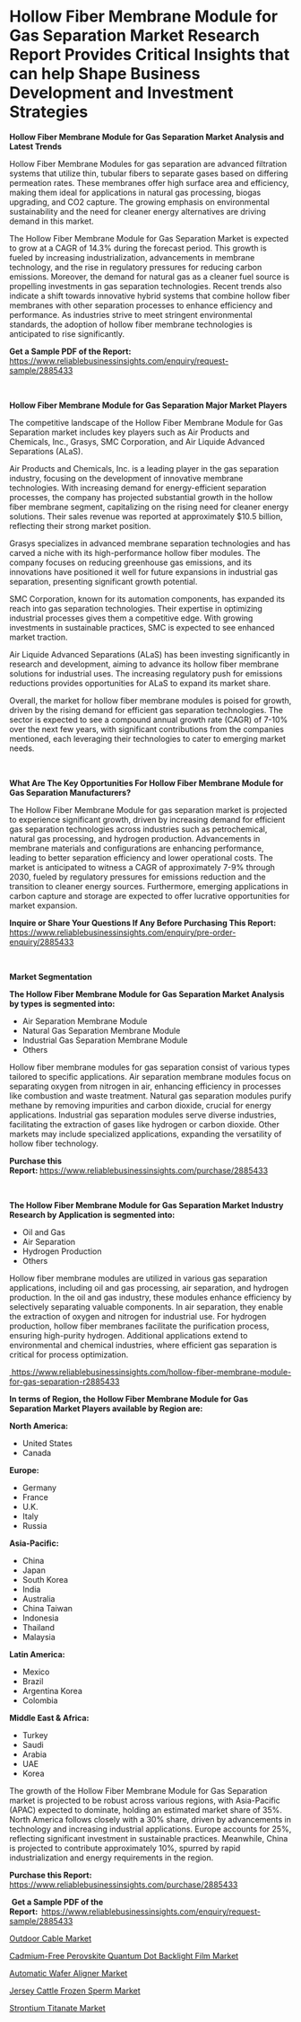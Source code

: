 <p><h1>Hollow Fiber Membrane Module for Gas Separation Market Research Report Provides Critical Insights that can help Shape Business Development and Investment Strategies</h1></p><p><strong>Hollow Fiber Membrane Module for Gas Separation Market Analysis and Latest Trends</strong></p>
<p><p>Hollow Fiber Membrane Modules for gas separation are advanced filtration systems that utilize thin, tubular fibers to separate gases based on differing permeation rates. These membranes offer high surface area and efficiency, making them ideal for applications in natural gas processing, biogas upgrading, and CO2 capture. The growing emphasis on environmental sustainability and the need for cleaner energy alternatives are driving demand in this market.</p><p>The Hollow Fiber Membrane Module for Gas Separation Market is expected to grow at a CAGR of 14.3% during the forecast period. This growth is fueled by increasing industrialization, advancements in membrane technology, and the rise in regulatory pressures for reducing carbon emissions. Moreover, the demand for natural gas as a cleaner fuel source is propelling investments in gas separation technologies. Recent trends also indicate a shift towards innovative hybrid systems that combine hollow fiber membranes with other separation processes to enhance efficiency and performance. As industries strive to meet stringent environmental standards, the adoption of hollow fiber membrane technologies is anticipated to rise significantly.</p></p>
<p><strong>Get a Sample PDF of the Report:&nbsp;</strong> <a href="https://www.reliablebusinessinsights.com/enquiry/request-sample/2885433?utm_campaign=1877&utm_medium=2&utm_source=Github&utm_content=ia&utm_term=13032025&utm_id=hollow-fiber-membrane-module-for-gas-separation">https://www.reliablebusinessinsights.com/enquiry/request-sample/2885433</a></p>
<p>&nbsp;</p>
<p><strong>Hollow Fiber Membrane Module for Gas Separation Major Market Players</strong></p>
<p><p>The competitive landscape of the Hollow Fiber Membrane Module for Gas Separation market includes key players such as Air Products and Chemicals, Inc., Grasys, SMC Corporation, and Air Liquide Advanced Separations (ALaS). </p><p>Air Products and Chemicals, Inc. is a leading player in the gas separation industry, focusing on the development of innovative membrane technologies. With increasing demand for energy-efficient separation processes, the company has projected substantial growth in the hollow fiber membrane segment, capitalizing on the rising need for cleaner energy solutions. Their sales revenue was reported at approximately $10.5 billion, reflecting their strong market position.</p><p>Grasys specializes in advanced membrane separation technologies and has carved a niche with its high-performance hollow fiber modules. The company focuses on reducing greenhouse gas emissions, and its innovations have positioned it well for future expansions in industrial gas separation, presenting significant growth potential.</p><p>SMC Corporation, known for its automation components, has expanded its reach into gas separation technologies. Their expertise in optimizing industrial processes gives them a competitive edge. With growing investments in sustainable practices, SMC is expected to see enhanced market traction.</p><p>Air Liquide Advanced Separations (ALaS) has been investing significantly in research and development, aiming to advance its hollow fiber membrane solutions for industrial uses. The increasing regulatory push for emissions reductions provides opportunities for ALaS to expand its market share. </p><p>Overall, the market for hollow fiber membrane modules is poised for growth, driven by the rising demand for efficient gas separation technologies. The sector is expected to see a compound annual growth rate (CAGR) of 7-10% over the next few years, with significant contributions from the companies mentioned, each leveraging their technologies to cater to emerging market needs.</p></p>
<p>&nbsp;</p>
<p><strong>What Are The Key Opportunities For Hollow Fiber Membrane Module for Gas Separation Manufacturers?</strong></p>
<p><p>The Hollow Fiber Membrane Module for gas separation market is projected to experience significant growth, driven by increasing demand for efficient gas separation technologies across industries such as petrochemical, natural gas processing, and hydrogen production. Advancements in membrane materials and configurations are enhancing performance, leading to better separation efficiency and lower operational costs. The market is anticipated to witness a CAGR of approximately 7-9% through 2030, fueled by regulatory pressures for emissions reduction and the transition to cleaner energy sources. Furthermore, emerging applications in carbon capture and storage are expected to offer lucrative opportunities for market expansion.</p></p>
<p><strong>Inquire or Share Your Questions If Any Before Purchasing This Report:</strong> <a href="https://www.reliablebusinessinsights.com/enquiry/pre-order-enquiry/2885433?utm_campaign=1877&utm_medium=2&utm_source=Github&utm_content=ia&utm_term=13032025&utm_id=hollow-fiber-membrane-module-for-gas-separation">https://www.reliablebusinessinsights.com/enquiry/pre-order-enquiry/2885433</a></p>
<p>&nbsp;</p>
<p><strong>Market Segmentation</strong></p>
<p><strong>The Hollow Fiber Membrane Module for Gas Separation Market Analysis by types is segmented into:</strong></p>
<p><ul><li>Air Separation Membrane Module</li><li>Natural Gas Separation Membrane Module</li><li>Industrial Gas Separation Membrane Module</li><li>Others</li></ul></p>
<p><p>Hollow fiber membrane modules for gas separation consist of various types tailored to specific applications. Air separation membrane modules focus on separating oxygen from nitrogen in air, enhancing efficiency in processes like combustion and waste treatment. Natural gas separation modules purify methane by removing impurities and carbon dioxide, crucial for energy applications. Industrial gas separation modules serve diverse industries, facilitating the extraction of gases like hydrogen or carbon dioxide. Other markets may include specialized applications, expanding the versatility of hollow fiber technology.</p></p>
<p><strong>Purchase this Report:&nbsp;</strong><a href="https://www.reliablebusinessinsights.com/purchase/2885433?utm_campaign=1877&utm_medium=2&utm_source=Github&utm_content=ia&utm_term=13032025&utm_id=hollow-fiber-membrane-module-for-gas-separation">https://www.reliablebusinessinsights.com/purchase/2885433</a></p>
<p>&nbsp;</p>
<p><strong>The Hollow Fiber Membrane Module for Gas Separation Market Industry Research by Application is segmented into:</strong></p>
<p><ul><li>Oil and Gas</li><li>Air Separation</li><li>Hydrogen Production</li><li>Others</li></ul></p>
<p><p>Hollow fiber membrane modules are utilized in various gas separation applications, including oil and gas processing, air separation, and hydrogen production. In the oil and gas industry, these modules enhance efficiency by selectively separating valuable components. In air separation, they enable the extraction of oxygen and nitrogen for industrial use. For hydrogen production, hollow fiber membranes facilitate the purification process, ensuring high-purity hydrogen. Additional applications extend to environmental and chemical industries, where efficient gas separation is critical for process optimization.</p></p>
<p><a href="https://www.reliablebusinessinsights.com/hollow-fiber-membrane-module-for-gas-separation-r2885433?utm_campaign=1877&utm_medium=2&utm_source=Github&utm_content=ia&utm_term=13032025&utm_id=hollow-fiber-membrane-module-for-gas-separation">&nbsp;https://www.reliablebusinessinsights.com/hollow-fiber-membrane-module-for-gas-separation-r2885433</a></p>
<p><strong>In terms of Region, the Hollow Fiber Membrane Module for Gas Separation Market Players available by Region are:</strong></p>
<p>
    <p> <strong> North America: </strong>
        <ul>
            <li>United States</li>
            <li>Canada</li>
        </ul>
        </p> 
    <p> <strong> Europe: </strong>
        <ul>
            <li>Germany</li>
            <li>France</li>
            <li>U.K.</li>
            <li>Italy</li>
            <li>Russia</li>
        </ul>
        </p> 
    <p> <strong> Asia-Pacific: </strong>
        <ul>
            <li>China</li>
            <li>Japan</li>
            <li>South Korea</li>
            <li>India</li>
            <li>Australia</li>
            <li>China Taiwan</li>
            <li>Indonesia</li>
            <li>Thailand</li>
            <li>Malaysia</li>
        </ul>
        </p> 
    <p> <strong> Latin America: </strong>
        <ul>
            <li>Mexico</li>
            <li>Brazil</li>
            <li>Argentina Korea</li>
            <li>Colombia</li>
        </ul>
        </p> 
    <p> <strong> Middle East & Africa: </strong>
        <ul>
            <li>Turkey</li>
            <li>Saudi</li>
            <li>Arabia</li>
            <li>UAE</li>
            <li>Korea</li>
        </ul>
    </p>
    </p>
<p><p>The growth of the Hollow Fiber Membrane Module for Gas Separation market is projected to be robust across various regions, with Asia-Pacific (APAC) expected to dominate, holding an estimated market share of 35%. North America follows closely with a 30% share, driven by advancements in technology and increasing industrial applications. Europe accounts for 25%, reflecting significant investment in sustainable practices. Meanwhile, China is projected to contribute approximately 10%, spurred by rapid industrialization and energy requirements in the region.</p></p>
<p><strong>Purchase this Report: </strong><a href="https://www.reliablebusinessinsights.com/purchase/2885433?utm_campaign=1877&utm_medium=2&utm_source=Github&utm_content=ia&utm_term=13032025&utm_id=hollow-fiber-membrane-module-for-gas-separation">https://www.reliablebusinessinsights.com/purchase/2885433</a></p>
<p>&nbsp;<strong>Get a Sample PDF of the Report:&nbsp;&nbsp;</strong><a href="https://www.reliablebusinessinsights.com/enquiry/request-sample/2885433?utm_campaign=1877&utm_medium=2&utm_source=Github&utm_content=ia&utm_term=13032025&utm_id=hollow-fiber-membrane-module-for-gas-separation">https://www.reliablebusinessinsights.com/enquiry/request-sample/2885433</a></p>
<p><strong></strong></p>
<p><p><a href="https://github.com/latilsmickl8/Market-Research-Report-List-1/blob/main/outdoor-cable-market.md?utm_campaign=1877&utm_medium=2&utm_source=Github&utm_content=ia&utm_term=13032025&utm_id=hollow-fiber-membrane-module-for-gas-separation">Outdoor Cable Market</a></p><p><a href="https://github.com/haklagjbj/Market-Research-Report-List-1/blob/main/cadmium-free-perovskite-quantum-dot-backlight-film-market.md?utm_campaign=1877&utm_medium=2&utm_source=Github&utm_content=ia&utm_term=13032025&utm_id=hollow-fiber-membrane-module-for-gas-separation">Cadmium-Free Perovskite Quantum Dot Backlight Film Market</a></p><p><a href="https://github.com/kemauteve/Market-Research-Report-List-1/blob/main/automatic-wafer-aligner-market.md?utm_campaign=1877&utm_medium=2&utm_source=Github&utm_content=ia&utm_term=13032025&utm_id=hollow-fiber-membrane-module-for-gas-separation">Automatic Wafer Aligner Market</a></p><p><a href="https://github.com/totrisammir/Market-Research-Report-List-1/blob/main/jersey-cattle-frozen-sperm-market.md?utm_campaign=1877&utm_medium=2&utm_source=Github&utm_content=ia&utm_term=13032025&utm_id=hollow-fiber-membrane-module-for-gas-separation">Jersey Cattle Frozen Sperm Market</a></p><p><a href="https://github.com/guyerkanakwu/Market-Research-Report-List-1/blob/main/strontium-titanate-market.md?utm_campaign=1877&utm_medium=2&utm_source=Github&utm_content=ia&utm_term=13032025&utm_id=hollow-fiber-membrane-module-for-gas-separation">Strontium Titanate Market</a></p></p>